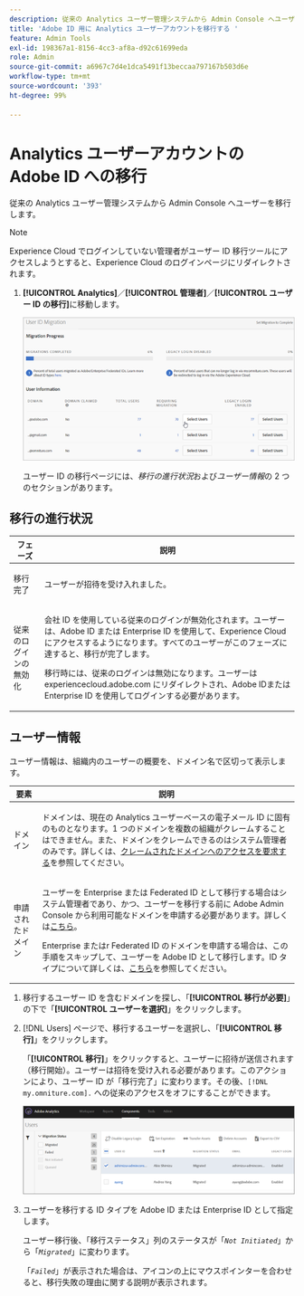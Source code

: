```yaml
---
description: 従来の Analytics ユーザー管理システムから Admin Console へユーザーを移行します。
title: 'Adobe ID 用に Analytics ユーザーアカウントを移行する '
feature: Admin Tools
exl-id: 198367a1-8156-4cc3-af8a-d92c61699eda
role: Admin
source-git-commit: a6967c7d4e1dca5491f13beccaa797167b503d6e
workflow-type: tm+mt
source-wordcount: '393'
ht-degree: 99%

---
```


# Analytics ユーザーアカウントの Adobe ID への移行

従来の Analytics ユーザー管理システムから Admin Console へユーザーを移行します。

>[!NOTE]
>
>Experience Cloud でログインしていない管理者がユーザー ID 移行ツールにアクセスしようとすると、Experience Cloud のログインページにリダイレクトされます。

1. **[!UICONTROL Analytics]**／**[!UICONTROL 管理者]**／**[!UICONTROL ユーザー ID の移行]**&#x200B;に移動します。

   ![](/help/admin/tools/user-management/user-migration/assets/migration-progress.png)

   ユーザー ID の移行ページには、*移行の進行状況*&#x200B;および&#x200B;*ユーザー情報*&#x200B;の 2 つのセクションがあります。

## 移行の進行状況

<table id="table_F9F1CFF762C745E198CB075A02BA2DDA"> 
   <thead> 
   <tr> 
      <th colname="col1" class="entry"> フェーズ </th> 
      <th colname="col2" class="entry"> 説明 </th> 
   </tr>
   </thead>
   <tbody> 
   <tr> 
      <td colname="col1"> <p>移行完了 </p> </td> 
      <td colname="col2"> <p>ユーザーが招待を受け入れました。 </p> </td> 
   </tr> 
   <tr> 
      <td colname="col1"> <p>従来のログインの無効化 </p> </td> 
      <td colname="col2"> <p>会社 ID を使用している従来のログインが無効化されます。ユーザーは、Adobe ID または Enterprise ID を使用して、Experience Cloud にアクセスするようになります。すべてのユーザーがこのフェーズに達すると、移行が完了します。 </p> <p>移行時には、従来のログインは無効になります。ユーザーは <span class="filepath"> experiencecloud.adobe.com</span> にリダイレクトされ、Adobe IDまたは Enterprise ID を使用してログインする必要があります。 </p> </td> 
   </tr> 
   </tbody> 
   </table>

## ユーザー情報

ユーザー情報は、組織内のユーザーの概要を、ドメイン名で区切って表示します。

<table id="table_3822E27AF81E4A188562FEB5131548A5"> 
<thead> 
<tr> 
   <th colname="col1" class="entry"> 要素 </th> 
   <th colname="col2" class="entry"> 説明 </th> 
</tr>
</thead>
<tbody> 
<tr> 
   <td colname="col1"> <p>ドメイン </p> </td> 
   <td colname="col2"> <p>ドメインは、現在の Analytics ユーザーベースの電子メール ID に固有のものとなります。1 つのドメインを複数の組織がクレームすることはできません。また、ドメインをクレームできるのはシステム管理者のみです。詳しくは、<a href="https://helpx.adobe.com/jp/enterprise/help/request-access-to-claimed-domain.html">クレームされたドメインへのアクセスを要求する</a>を参照してください。 </p> </td> 
</tr> 
<tr> 
   <td colname="col1"> <p>申請されたドメイン </p> </td> 
   <td colname="col2"> <p>ユーザーを Enterprise または Federated ID として移行する場合はシステム管理者であり、かつ、ユーザーを移行する前に Adobe Admin Console から利用可能なドメインを申請する必要があります。詳しくは<a href="https://helpx.adobe.com/jp/enterprise/help/identity.html">こちら</a>。 </p> <p>Enterprise またはr Federated ID のドメインを申請する場合は、この手順をスキップして、ユーザーを Adobe ID として移行します。ID タイプについて詳しくは、<a href="https://helpx.adobe.com/jp/enterprise/help/identity.html">こちら</a>を参照してください。 </p> </td> 
</tr> 
</tbody> 
</table>

1. 移行するユーザー ID を含むドメインを探し、「**[!UICONTROL 移行が必要]**」の下で「**[!UICONTROL ユーザーを選択]**」をクリックします。
1. [!DNL Users] ページで、移行するユーザーを選択し、「**[!UICONTROL 移行]**」をクリックします。

   「**[!UICONTROL 移行]**」をクリックすると、ユーザーに招待が送信されます（移行開始）。ユーザーは招待を受け入れる必要があります。このアクションにより、ユーザー ID が「移行完了」に変わります。その後、`[!DNL my.omniture.com].` への従来のアクセスをオフにすることができます。

   ![](/help/admin/tools/user-management/user-migration/assets/user-info.png)

1. ユーザーを移行する ID タイプを Adobe ID または Enterprise ID として指定します。

   ユーザー移行後、「移行ステータス」列のステータスが「*`Not Initiated`*」から「*`Migrated`*」に変わります。

   「*`Failed`*」が表示された場合は、アイコンの上にマウスポインターを合わせると、移行失敗の理由に関する説明が表示されます。
